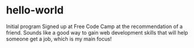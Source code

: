 # hello-world
Initial program
Signed up at Free Code Camp at the recommendation of a friend. Sounds like a good way to gain web development skills that will help someone get a job, which is my main focus!
